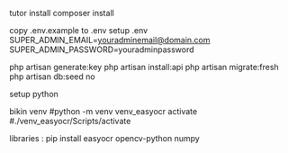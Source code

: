 
tutor install
composer install

copy .env.example to .env setup .env
SUPER_ADMIN_EMAIL=youradminemail@domain.com
SUPER_ADMIN_PASSWORD=youradminpassword

php artisan generate:key
php artisan install:api
php artisan migrate:fresh
php artisan db:seed
no


setup python

bikin venv #python -m venv venv_easyocr 
activate #./venv_easyocr/Scripts/activate

libraries :
pip install easyocr opencv-python numpy
